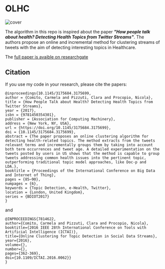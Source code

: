 # OLHC


![cover](https://user-images.githubusercontent.com/11136646/192988412-03967e97-12ff-41bf-a04c-989d8a273890.png)

The algorithm in this repo is inspired about the paper ***"How people talk about health? Detecting Health Topics from Twitter Streams"***.
The authors propose an online and incremental method for clustering streams of tweets with the aim of detecting interesting topics in Healthcare.

The [full paper is avaible on researchgate](https://www.researchgate.net/profile/Carmela-Comito/publication/320911146_How_people_talk_about_health_Detecting_Health_Topics_from_Twitter_Streams/links/5a01f49a4585155c96ca91be/How-people-talk-about-health-Detecting-Health-Topics-from-Twitter-Streams.pdf)


## Citation

If you use my code in your research, please cite the papers:
```
@inproceedings{10.1145/3175684.3175699,
author = {Comito, Carmela and Pizzuti, Clara and Procopio, Nicola},
title = {How People Talk about Health? Detecting Health Topics from Twitter Streams},
year = {2017},
isbn = {9781450354301},
publisher = {Association for Computing Machinery},
address = {New York, NY, USA},
url = {https://doi.org/10.1145/3175684.3175699},
doi = {10.1145/3175684.3175699},
abstract = {The paper proposes an online clustering algorithm for detecting health-related topics. The method extracts from the tweets relevant terms and incrementally groups them by taking into account both term occurrences and tweet age. A detailed experimentation on the tweets posted by users in US shows that the method is capable to group tweets addressing common health issues into the pertinent topic, outperforming traditional topic model approaches, like Doc-p and LDA.},
booktitle = {Proceedings of the International Conference on Big Data and Internet of Thing},
pages = {85–90},
numpages = {6},
keywords = {Topic Detection, e-Health, Twitter},
location = {London, United Kingdom},
series = {BDIOT2017}
}
```

and
 
```
@INPROCEEDINGS{7814622,
author={Comito, Carmela and Pizzuti, Clara and Procopio, Nicola},
booktitle={2016 IEEE 28th International Conference on Tools with Artificial Intelligence (ICTAI)}, 
title={Online Clustering for Topic Detection in Social Data Streams}, 
year={2016},
volume={},
number={},
pages={362-369},
doi={10.1109/ICTAI.2016.0062}}
}
```
